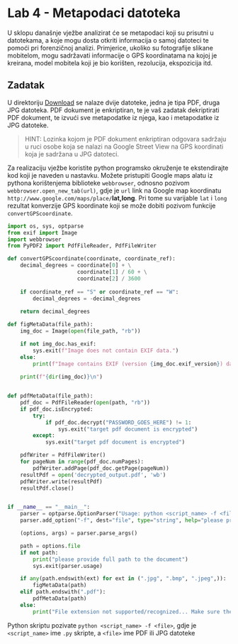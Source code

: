 # Lab 4 - Metapodaci datoteka

U sklopu današnje vježbe analizirat će se metapodaci koji su prisutni u datotekama, a koje mogu dosta otkriti informacija o samoj datoteci te pomoći pri forenzičnoj analizi. Primjerice, ukoliko su fotografije slikane mobitelom, mogu sadržavati informacije o GPS koordinatama na kojoj je kreirana, model mobitela koji je bio korišten, rezolucija, ekspozicija itd.

## Zadatak

U direktoriju [Download](Download) se nalaze dvije datoteke, jedna je tipa PDF, druga JPG datoteka. PDF dokument je enkriptiran, te je vaš zadatak dekriptirati PDF dokument, te izvući sve metapodatke iz njega, kao i metapodatke iz JPG datoteke.

> HINT: Lozinka kojom je PDF dokument enkriptiran odgovara sadržaju u ruci osobe koja se nalazi na Google Street View na GPS koordinati koja je sadržana u JPG datoteci.

Za realizaciju vježbe koristite python programsko okruženje te ekstendirajte kod koji je naveden u nastavku. Možete pristupiti Google maps alatu iz pythona korištenjema biblioteke `webbrowser`, odnosno pozivom `webbrowser.open_new_tab(url)`, gdje je `url` link na Google map koordinatu `http://www.google.com/maps/place/`**lat,long**. Pri tome su varijable `lat` i `long` rezultat konverzije GPS koordinate koji se može dobiti pozivom funkcije `convertGPScoordinate`.

```python
import os, sys, optparse
from exif import Image
import webbrowser
from PyPDF2 import PdfFileReader, PdfFileWriter

def convertGPScoordinate(coordinate, coordinate_ref):
    decimal_degrees = coordinate[0] + \
                      coordinate[1] / 60 + \
                      coordinate[2] / 3600
    
    if coordinate_ref == "S" or coordinate_ref == "W":
        decimal_degrees = -decimal_degrees
    
    return decimal_degrees

def figMetaData(file_path):
    img_doc = Image(open(file_path, "rb"))

    if not img_doc.has_exif:
        sys.exit(f"Image does not contain EXIF data.")
    else:
        print(f"Image contains EXIF (version {img_doc.exif_version}) data.")
        
    print(f"{dir(img_doc)}\n")


def pdfMetaData(file_path):
    pdf_doc = PdfFileReader(open(path, "rb"))
    if pdf_doc.isEncrypted:
        try:
            if pdf_doc.decrypt("PASSWORD_GOES_HERE") != 1:
                sys.exit("target pdf document is encrypted")
        except:
            sys.exit("target pdf document is encrypted")

    pdfWriter = PdfFileWriter()
    for pageNum in range(pdf_doc.numPages):
        pdfWriter.addPage(pdf_doc.getPage(pageNum))
    resultPdf = open('decrypted_output.pdf', 'wb')
    pdfWriter.write(resultPdf)
    resultPdf.close()


if __name__ == "__main__":
    parser = optparse.OptionParser("Usage: python <script_name> -f <file>")
    parser.add_option("-f", dest="file", type="string", help="please provide full path to the document")

    (options, args) = parser.parse_args()

    path = options.file
    if not path:
        print("please provide full path to the document")
        sys.exit(parser.usage)

    if any(path.endswith(ext) for ext in (".jpg", ".bmp", ".jpeg",)):
        figMetaData(path)
    elif path.endswith(".pdf"):
        pdfMetaData(path)
    else:
        print("File extension not supported/recognized... Make sure the file has the correct extension...")
```

Python skriptu pozivate `python <script_name> -f <file>`, gdje je `<script_name>` ime `.py` skripte, a `<file>` ime PDF ili JPG datoteke
